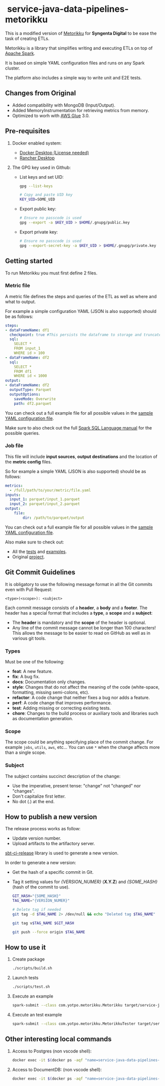 #  service-java-data-pipelines-metorikku

This is a modified version of [Metorikku](https://github.com/YotpoLtd/metorikku) for **Syngenta Digital** to be ease the task of creating ETLs.

Metorikku is a library that simplifies writing and executing ETLs on top of [Apache Spark](http://spark.apache.org/).

It is based on simple YAML configuration files and runs on any Spark cluster.

The platform also includes a simple way to write unit and E2E tests.

## Changes from Original

- Added compatibility with MongoDB (Input/Output).
- Added MemoryInstrumentation for retrieving metrics from memory.
- Optimized to worh with [AWS Glue](https://aws.amazon.com/glue/) 3.0.

## Pre-requisites

1. Docker enabled system:
    - [Docker Desktop (License needed)](https://www.docker.com/products/docker-desktop/)
    - [Rancher Desktop](https://rancherdesktop.io/)

1. The GPG key used in Github:
    - List keys and set UID:

        ```bash
        gpg --list-keys

        # Copy and paste UID key
        KEY_UID=SOME_UID
        ```

    - Export public key:

        ```bash
        # Ensure no passcode is used
        gpg --export -a $KEY_UID > $HOME/.gnupg/public.key
        ```

    - Export private key:

        ```bash
        # Ensure no passcode is used
        gpg --export-secret-key -a $KEY_UID > $HOME/.gnupg/private.key
        ```

## Getting started

To run Metorikku you must first define 2 files.

### Metric file

A metric file defines the steps and queries of the ETL as well as where and what to output.

For example a simple configuration YAML (JSON is also supported) should be as follows:

```yaml
steps:
- dataFrameName: df1
  checkpoint: true #This persists the dataframe to storage and truncates the execution plan. For more details, see https://jaceklaskowski.gitbooks.io/mastering-spark-sql/content/spark-sql-checkpointing.html
  sql:
    SELECT *
    FROM input_1
    WHERE id > 100
- dataFrameName: df2
  sql:
    SELECT *
    FROM df1
    WHERE id < 1000
output:
- dataFrameName: df2
  outputType: Parquet
  outputOptions:
    saveMode: Overwrite
    path: df2.parquet
```

You can check out a full example file for all possible values in the [sample YAML configuration file](config/metric_config_sample.yaml).

Make sure to also check out the full [Spark SQL Language manual](https://docs.databricks.com/spark/latest/spark-sql/index.html#sql-language-manual) for the possible queries.

### Job file

This file will include **input sources**, **output destinations** and the location of the **metric config** files.

So for example a simple YAML (JSON is also supported) should be as follows:

```yaml
metrics:
  - /full/path/to/your/metric/file.yaml
inputs:
  input_1: parquet/input_1.parquet
  input_2: parquet/input_2.parquet
output:
    file:
        dir: /path/to/parquet/output
```

You can check out a full example file for all possible values in the [sample YAML configuration file](config/job_config_sample.yaml).

Also make sure to check out:

- All the [tests](tests/data) and [examples](examples).
- Original [project](https://github.com/YotpoLtd/metorikku).

## Git Commit Guidelines

It is obligatory to use the following message format in all the Git commits even with Pull Request:

```git
<type>(<scope>): <subject>
```

Each commit message consists of a **header**, a **body** and a **footer**.  The header has a special format that includes a **type**, a **scope** and a **subject**:

- The **header** is mandatory and the **scope** of the header is optional.
- Any line of the commit message cannot be longer than 100 characters! This allows the message to be easier to read on GitHub as well as in various git tools.

### Types

Must be one of the following:

- **feat**: A new feature.
- **fix**: A bug fix.
- **docs**: Documentation only changes.
- **style**: Changes that do not affect the meaning of the code (white-space, formatting, missing semi-colons, etc).
- **refactor**: A code change that neither fixes a bug nor adds a feature.
- **perf**: A code change that improves performance.
- **test**: Adding missing or correcting existing tests.
- **chore**: Changes to the build process or auxiliary tools and libraries such as documentation generation.

### Scope

The scope could be anything specifying place of the commit change. For example `jobs`, `utils`, `aws`, etc... You can use `*` when the change affects more than a single scope.

### Subject

The subject contains succinct description of the change:

- Use the imperative, present tense: "change" not "changed" nor "changes".
- Don't capitalize first letter.
- No dot (.) at the end.

## How to publish a new version

The release process works as follow:

- Update version number.
- Upload artifacts to the artifactory server.

[sbt-ci-release](https://github.com/sbt/sbt-ci-release) library is used to generate a new version.

In order to generate a new version:

- Get the hash of a specific commit in Git.
- Tag it setting values for *{VERSION_NUMER}* (**X.Y.Z**) and *{SOME_HASH}* (hash of the commit to use).

    ```bash
    GIT_HASH="{SOME_HASH}"
    TAG_NAME="{VERSION_NUMER}"

    # Delete tag if needed
    git tag -d $TAG_NAME 2> /dev/null && echo "Deleted tag $TAG_NAME"

    git tag v$TAG_NAME $GIT_HASH

    git push --force origin $TAG_NAME
    ```

## How to use it

1. Create package

    ```bash
    ./scripts/build.sh
    ```

2. Launch tests

    ```bash
    ./scripts/test.sh
    ```

3. Execute an example

    ```bash
    spark-submit --class com.yotpo.metorikku.Metorikku target/service-java-data-pipelines-metorikku_${SCALA_BINARY_VERSION}.jar -c examples/movies.yaml
    ```

4. Execute an test example

    ```bash
    spark-submit --class com.yotpo.metorikku.MetorikkuTester target/service-java-data-pipelines-metorikku_${SCALA_BINARY_VERSION}.jar -t examples/movies_test.yaml
    ```

## Other interesting local commands

1. Access to Postgres (non vscode shell):

    ```bash
    docker exec -it $(docker ps -aqf "name=service-java-data-pipelines-metorikku_devcontainer-postgres-1") bash -c 'psql -U $POSTGRES_USER $POSTGRES_DB'
    ```

1. Access to DocumentDB: (non vscode shell):

    ```bash
    docker exec -it $(docker ps -aqf "name=service-java-data-pipelines-metorikku_devcontainer-mongodb-1") bash -c 'mongo'
    ```
